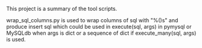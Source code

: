 This project is a summary of the tool scripts.

wrap_sql_columns.py is used to wrap columns of sql with "%()s" and produce
insert sql which could be used in execute(sql, args) in pymysql or MySQLdb
when args is dict or a sequence of dict if execute_many(sql, args) is used.
